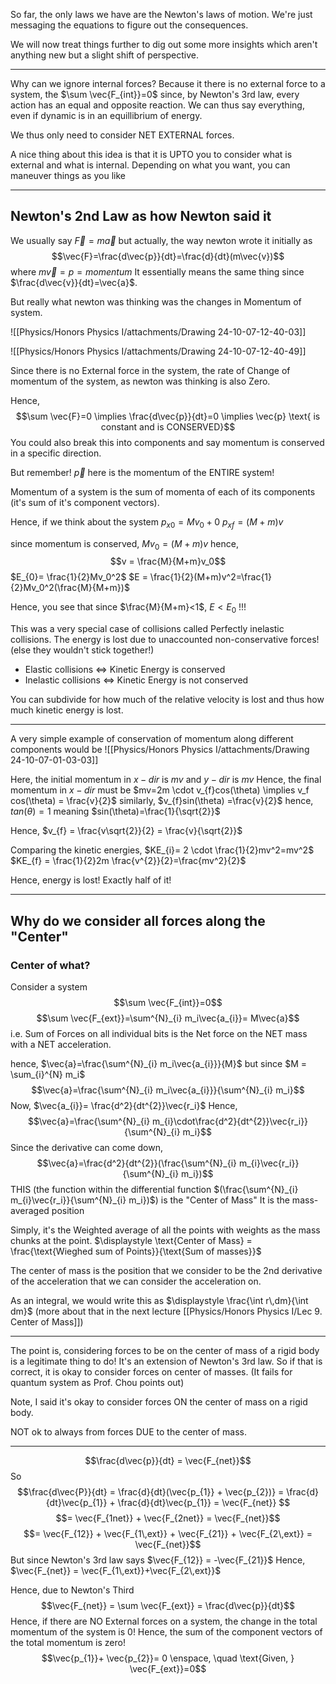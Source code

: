 So far, the only laws we have are the Newton's laws of motion.
We're just messaging the equations to figure out the consequences.

We will now treat things further to dig out some more insights which aren't anything new but a slight shift of perspective.

---
Why can we ignore internal forces?
Because it there is no external force to a system, the $\sum \vec{F_{int}}=0$
since, by Newton's 3rd law, every action has an equal and opposite reaction. We can thus say everything, even if dynamic is in an equillibrium of energy.

We thus only need to consider NET EXTERNAL forces.

A nice thing about this idea is that it is UPTO you to consider what is external and what is internal. Depending on what you want, you can maneuver things as you like

---
## Newton's 2nd Law as how Newton said it

We usually say $\vec{F}=m \vec{a}$ but actually, the way newton wrote it initially as $$\vec{F}=\frac{d\vec{p}}{dt}=\frac{d}{dt}(m\vec{v})$$
where $m\vec{v}=p=momentum$
It essentially means the same thing since $\frac{d\vec{v}}{dt}=\vec{a}$.

But really what newton was thinking was the changes in Momentum of system.

![[Physics/Honors Physics I/attachments/Drawing 24-10-07-12-40-03]]

![[Physics/Honors Physics I/attachments/Drawing 24-10-07-12-40-49]]

Since there is no External force in the system, the rate of Change of momentum of the system, as newton was thinking is also Zero.

Hence, 
$$\sum \vec{F}=0 \implies \frac{d\vec{p}}{dt}=0 \implies \vec{p} \text{ is constant and is CONSERVED}$$
You could also break this into components and say momentum is conserved in a specific direction.

But remember! $\vec{p}$ here is the momentum of the ENTIRE system!

Momentum of a system is the sum of momenta of each of its components (it's sum of it's component vectors).

Hence, if we think about the system
$p_{x0} = Mv_0 + 0$
$p_{xf}=(M+m)v$ 

since momentum is conserved,  $Mv_0=(M+m)v$
hence, $$v = \frac{M}{M+m}v_0$$
$E_{0}= \frac{1}{2}Mv_0^2$
$E = \frac{1}{2}(M+m)v^2=\frac{1}{2}Mv_0^2(\frac{M}{M+m})$ 

Hence, you see that since $\frac{M}{M+m}<1$, $E<E_0$ 
!!!

This was a very special case of collisions called Perfectly inelastic collisions. 
The energy is lost due to unaccounted non-conservative forces! (else they wouldn't stick together!)

- Elastic collisions $\iff$ Kinetic Energy is conserved
- Inelastic collisions $\iff$ Kinetic Energy is not conserved

You can subdivide for how much of the relative velocity is lost and thus how much kinetic energy is lost.

---
A very simple example of conservation of momentum along different components would be ![[Physics/Honors Physics I/attachments/Drawing 24-10-07-01-03-03]]

Here, the initial momentum in $x-dir$ is $mv$ and $y-dir$ is $mv$
Hence, the final momentum in $x-dir$ must be $mv=2m \cdot v_{f}cos(\theta) \implies v_f cos(\theta) = \frac{v}{2}$
similarly, $v_{f}sin(\theta) =\frac{v}{2}$
hence, $tan(\theta)=1$ meaning $sin(\theta)=\frac{1}{\sqrt{2}}$

Hence, $v_{f} = \frac{v\sqrt{2}}{2} = \frac{v}{\sqrt{2}}$

Comparing the kinetic energies, $KE_{i}= 2 \cdot \frac{1}{2}mv^2=mv^2$
$KE_{f} = \frac{1}{2}2m \frac{v^{2}}{2}=\frac{mv^2}{2}$

Hence, energy is lost! Exactly half of it!


---

## Why do we consider all forces along the "Center"

### Center of what?

Consider a system
$$\sum \vec{F_{int}}=0$$
$$\sum \vec{F_{ext}}=\sum^{N}_{i} m_i\vec{a_{i}}= M\vec{a}$$
i.e. Sum of Forces on all individual bits is the Net force on the NET mass with a NET acceleration.

hence, $\vec{a}=\frac{\sum^{N}_{i} m_i\vec{a_{i}}}{M}$
but since $M = \sum_{i}^{N} m_i$ 
$$\vec{a}=\frac{\sum^{N}_{i} m_i\vec{a_{i}}}{\sum^{N}_{i} m_i}$$
Now, $\vec{a_{i}}= \frac{d^2}{dt^{2}}\vec{r_i}$
Hence, $$\vec{a}=\frac{\sum^{N}_{i} m_{i}\cdot\frac{d^2}{dt^{2}}\vec{r_i}}{\sum^{N}_{i} m_i}$$
Since the derivative can come down, $$\vec{a}=\frac{d^2}{dt^{2}}(\frac{\sum^{N}_{i} m_{i}\vec{r_i}}{\sum^{N}_{i} m_i})$$
THIS (the function within the differential function $(\frac{\sum^{N}_{i} m_{i}\vec{r_i}}{\sum^{N}_{i} m_i})$) is the "Center of Mass"
It is the mass-averaged position

Simply, it's the Weighted average of all the points with weights as the mass chunks at the point.
$\displaystyle \text{Center of Mass} = \frac{\text{Wieghed sum of Points}}{\text{Sum of masses}}$


The center of mass is the position that we consider to be the 2nd derivative of the acceleration that we can consider the acceleration on.

As an integral, we would write this as $\displaystyle \frac{\int r\,dm}{\int dm}$ (more about that in the next lecture [[Physics/Honors Physics I/Lec 9. Center of Mass]])

---

The point is, considering forces to be on the center of mass of a rigid body is a legitimate thing to do! It's an extension of Newton's 3rd law. So if that is correct, it is okay to consider forces on center of masses. (It fails for quantum system as Prof. Chou points out)

Note, I said it's okay to consider forces ON the center of mass on a rigid body.

NOT ok to always from forces DUE to the center of mass.

---
$$\frac{d\vec{p}}{dt} = \vec{F_{net}}$$
So $$\frac{d\vec{P}}{dt} = \frac{d}{dt}(\vec{p_{1}} + \vec{p_{2})} = \frac{d}{dt}\vec{p_{1}} + \frac{d}{dt}\vec{p_{1}} = \vec{F_{net}} $$
$$= \vec{F_{1net}} + \vec{F_{2net}} = \vec{F_{net}}$$
$$= \vec{F_{12}} + \vec{F_{1\,ext}} + \vec{F_{21}} + \vec{F_{2\,ext}} = \vec{F_{net}}$$
But since Newton's 3rd law says $\vec{F_{12}} = -\vec{F_{21}}$
Hence, $\vec{F_{net}} = \vec{F_{1\,ext}}+\vec{F_{2\,ext}}$

Hence, due to Newton's Third $$\vec{F_{net}} = \sum \vec{F_{ext}} = \frac{d\vec{p}}{dt}$$
Hence, if there are NO External forces on a system, the change in the total momentum of the system is 0!
Hence, the sum of the component vectors of the total momentum is zero!
$$\vec{p_{1}}+ \vec{p_{2}}= 0 \enspace, \quad \text{Given, } \vec{F_{ext}}=0$$
